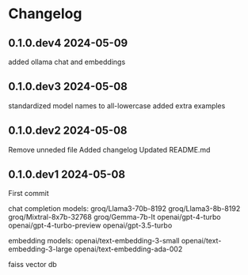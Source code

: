 # Changelog

## 0.1.0.dev4 2024-05-09

added ollama chat and embeddings

## 0.1.0.dev3 2024-05-08

standardized model names to all-lowercase
added extra examples

## 0.1.0.dev2 2024-05-08

Remove unneded file
Added changelog
Updated README.md

## 0.1.0.dev1 2024-05-08

First commit

chat completion models:
  groq/Llama3-70b-8192
  groq/Llama3-8b-8192
  groq/Mixtral-8x7b-32768
  groq/Gemma-7b-It
  openai/gpt-4-turbo
  openai/gpt-4-turbo-preview
  openai/gpt-3.5-turbo

embedding models:
  openai/text-embedding-3-small
  openai/text-embedding-3-large
  openai/text-embedding-ada-002

faiss vector db
